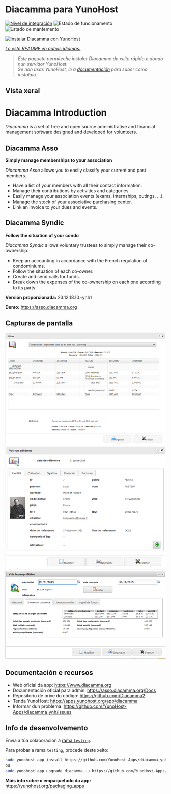 <!--
NOTA: Este README foi creado automáticamente por <https://github.com/YunoHost/apps/tree/master/tools/readme_generator>
NON debe editarse manualmente.
-->

# Diacamma para YunoHost

[![Nivel de integración](https://dash.yunohost.org/integration/diacamma.svg)](https://dash.yunohost.org/appci/app/diacamma) ![Estado de funcionamento](https://ci-apps.yunohost.org/ci/badges/diacamma.status.svg) ![Estado de mantemento](https://ci-apps.yunohost.org/ci/badges/diacamma.maintain.svg)

[![Instalar Diacamma con YunoHost](https://install-app.yunohost.org/install-with-yunohost.svg)](https://install-app.yunohost.org/?app=diacamma)

*[Le este README en outros idiomas.](./ALL_README.md)*

> *Este paquete permíteche instalar Diacamma de xeito rápido e doado nun servidor YunoHost.*  
> *Se non usas YunoHost, le a [documentación](https://yunohost.org/install) para saber como instalalo.*

## Vista xeral

# Diacamma Introduction

_Diacamma_ is a set of free and open source administrative and financial management software designed and developed for volunteers.

## Diacamma Asso

**Simply manage memberships to your association**

_Diacamma Asso_ allows you to easily classify your current and past members.

 * Have a list of your members with all their contact information.
 * Manage their contributions by activities and categories.
 * Easily manage your association events (exams, internships, outings, ...).
 * Manage the stock of your associative purchasing center.
 * Link an invoice to your dues and events.
 
## Diacamma Syndic

**Follow the situation of your condo**

_Diacamma Syndic_ allows voluntary trustees to simply manage their co-ownership.

 * Keep an accounting in accordance with the French regulation of condominiums.
 * Follow the situation of each co-owner.
 * Create and send calls for funds.
 * Break down the expenses of the co-ownership on each one according to its parts.
 


**Versión proporcionada:** 23.12.18.10~ynh1

**Demo:** <https://asso.diacamma.org>

## Capturas de pantalla

![Captura de pantalla de Diacamma](./doc/screenshots/03_bilan_comptable.png)
![Captura de pantalla de Diacamma](./doc/screenshots/01_fiche_adherent.png)
![Captura de pantalla de Diacamma](./doc/screenshots/02_situation_coporprietaire.png)

## Documentación e recursos

- Web oficial da app: <https://www.diacamma.org>
- Documentación oficial para admin: <https://asso.diacamma.org/Docs>
- Repositorio de orixe do código: <https://github.com/Diacamma2>
- Tenda YunoHost: <https://apps.yunohost.org/app/diacamma>
- Informar dun problema: <https://github.com/YunoHost-Apps/diacamma_ynh/issues>

## Info de desenvolvemento

Envía a túa colaboración á [rama `testing`](https://github.com/YunoHost-Apps/diacamma_ynh/tree/testing).

Para probar a rama `testing`, procede deste xeito:

```bash
sudo yunohost app install https://github.com/YunoHost-Apps/diacamma_ynh/tree/testing --debug
ou
sudo yunohost app upgrade diacamma -u https://github.com/YunoHost-Apps/diacamma_ynh/tree/testing --debug
```

**Máis info sobre o empaquetado da app:** <https://yunohost.org/packaging_apps>
